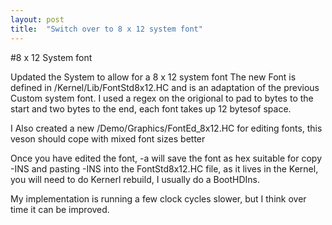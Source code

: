 ```yaml
---
layout: post
title:  "Switch over to 8 x 12 system font"
---
```


#8 x 12 System font

Updated the System to allow for a 8 x 12 system font
The new Font is defined in /Kernel/Lib/FontStd8x12.HC and is an adaptation of the previous 
Custom system font. I used a regex on the origional to pad to bytes to the start and two 
bytes to the end, each font takes up 12 bytesof space.

I Also created a new /Demo/Graphics/FontEd_8x12.HC for editing fonts, this veson should cope 
with mixed font sizes better

Once you have edited the font, <ctrl>-a will save the font as hex suitable for copy <ctrl>-INS
and pasting <SHIFT>-INS into the FontStd8x12.HC file, as it lives in the Kernel, you will need
to do Kernerl rebuild, I usually do a BootHDIns.

My implementation is running a few clock cycles slower, but I think over time it can be improved.  

  